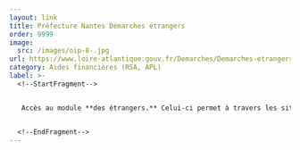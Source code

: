 ```yaml
---
layout: link
title: Préfecture Nantes Démarches étrangers
order: 9999
image:
  src: /images/oip-8-.jpg
url: https://www.loire-atlantique.gouv.fr/Demarches/Demarches-etrangers
category: Aides financières (RSA, APL)
label: >-
  <!--StartFragment-->


   Accès au module **des étrangers.** Celui-ci permet à travers les situations les plus souvent rencontrées par les personnes concernées de savoir quelles démarches effectuer 


  <!--EndFragment-->
---
```

